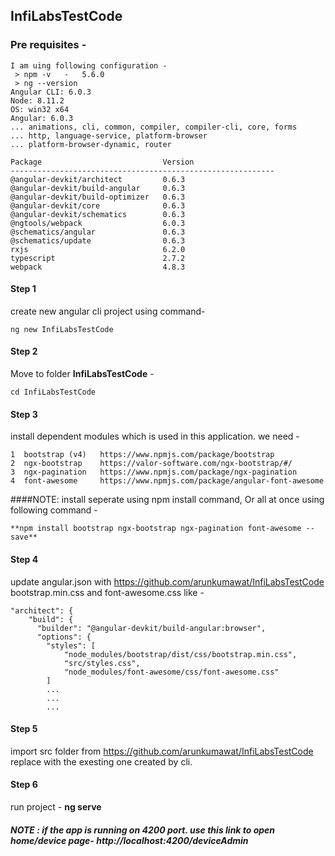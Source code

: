 ## InfiLabsTestCode

### Pre requisites -
	I am uing following configuration - 
	 > npm -v	-	5.6.0
	 > ng --version
	Angular CLI: 6.0.3
	Node: 8.11.2
	OS: win32 x64
	Angular: 6.0.3
	... animations, cli, common, compiler, compiler-cli, core, forms
	... http, language-service, platform-browser
	... platform-browser-dynamic, router

	Package                           Version
	-----------------------------------------------------------
	@angular-devkit/architect         0.6.3
	@angular-devkit/build-angular     0.6.3
	@angular-devkit/build-optimizer   0.6.3
	@angular-devkit/core              0.6.3
	@angular-devkit/schematics        0.6.3
	@ngtools/webpack                  6.0.3
	@schematics/angular               0.6.3
	@schematics/update                0.6.3
	rxjs                              6.2.0
	typescript                        2.7.2
	webpack                           4.8.3
	

#### Step 1
create new angular cli project using command- 

	ng new InfiLabsTestCode


#### Step 2
Move to folder **InfiLabsTestCode** - 

	cd InfiLabsTestCode


#### Step 3
install dependent modules which is used in this application. we need - 

	1  bootstrap (v4)	https://www.npmjs.com/package/bootstrap
	2  ngx-bootstrap	https://valor-software.com/ngx-bootstrap/#/
	3  ngx-pagination	https://www.npmjs.com/package/ngx-pagination
	4  font-awesome		https://www.npmjs.com/package/angular-font-awesome

####NOTE:
install seperate using npm install command,
Or all at once using following command -  

	**npm install bootstrap ngx-bootstrap ngx-pagination font-awesome --save**


#### Step 4
update angular.json with https://github.com/arunkumawat/InfiLabsTestCode bootstrap.min.css and font-awesome.css like - 

	"architect": {
        "build": {
          "builder": "@angular-devkit/build-angular:browser",
          "options": {
			"styles": [
				"node_modules/bootstrap/dist/css/bootstrap.min.css",
				"src/styles.css",
				"node_modules/font-awesome/css/font-awesome.css"
			]
			...
			...
			...



#### Step 5 
import src folder from https://github.com/arunkumawat/InfiLabsTestCode replace with the exesting one created by cli.

#### Step 6
 run project -  **ng serve**
##### NOTE : if the app is running on 4200 port. use this link to open home/device page- http://localhost:4200/deviceAdmin
